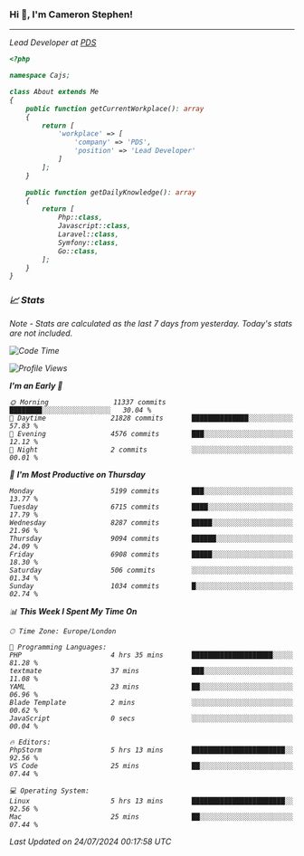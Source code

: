 ### Hi 👋, I'm Cameron Stephen!
<hr>
<p><em>Lead Developer at <a href="https://prindatasolutions.co.uk">PDS</a></p>


```php
<?php

namespace Cajs;

class About extends Me
{
    public function getCurrentWorkplace(): array
    {
        return [
            'workplace' => [
                'company' => 'PDS',
                'position' => 'Lead Developer'
            ]
        ];
    }

    public function getDailyKnowledge(): array
    {
        return [
            Php::class,
            Javascript::class,
            Laravel::class,
            Symfony::class,
            Go::class,
        ];
    }
}
```

### 📈 Stats
<p><em>Note - Stats are calculated as the last 7 days from yesterday. Today's stats are not included.</em></p>


<!--START_SECTION:waka-->
![Code Time](http://img.shields.io/badge/Code%20Time-3%2C884%20hrs%2013%20mins-blue)

![Profile Views](http://img.shields.io/badge/Profile%20Views-0-blue)

**I'm an Early 🐤** 

```text
🌞 Morning                11337 commits       ████████░░░░░░░░░░░░░░░░░   30.04 % 
🌆 Daytime                21828 commits       ██████████████░░░░░░░░░░░   57.83 % 
🌃 Evening                4576 commits        ███░░░░░░░░░░░░░░░░░░░░░░   12.12 % 
🌙 Night                  2 commits           ░░░░░░░░░░░░░░░░░░░░░░░░░   00.01 % 
```
📅 **I'm Most Productive on Thursday** 

```text
Monday                   5199 commits        ███░░░░░░░░░░░░░░░░░░░░░░   13.77 % 
Tuesday                  6715 commits        ████░░░░░░░░░░░░░░░░░░░░░   17.79 % 
Wednesday                8287 commits        █████░░░░░░░░░░░░░░░░░░░░   21.96 % 
Thursday                 9094 commits        ██████░░░░░░░░░░░░░░░░░░░   24.09 % 
Friday                   6908 commits        █████░░░░░░░░░░░░░░░░░░░░   18.30 % 
Saturday                 506 commits         ░░░░░░░░░░░░░░░░░░░░░░░░░   01.34 % 
Sunday                   1034 commits        █░░░░░░░░░░░░░░░░░░░░░░░░   02.74 % 
```


📊 **This Week I Spent My Time On** 

```text
🕑︎ Time Zone: Europe/London

💬 Programming Languages: 
PHP                      4 hrs 35 mins       ████████████████████░░░░░   81.28 % 
textmate                 37 mins             ███░░░░░░░░░░░░░░░░░░░░░░   11.08 % 
YAML                     23 mins             ██░░░░░░░░░░░░░░░░░░░░░░░   06.96 % 
Blade Template           2 mins              ░░░░░░░░░░░░░░░░░░░░░░░░░   00.62 % 
JavaScript               0 secs              ░░░░░░░░░░░░░░░░░░░░░░░░░   00.04 % 

🔥 Editors: 
PhpStorm                 5 hrs 13 mins       ███████████████████████░░   92.56 % 
VS Code                  25 mins             ██░░░░░░░░░░░░░░░░░░░░░░░   07.44 % 

💻 Operating System: 
Linux                    5 hrs 13 mins       ███████████████████████░░   92.56 % 
Mac                      25 mins             ██░░░░░░░░░░░░░░░░░░░░░░░   07.44 % 
```


 Last Updated on 24/07/2024 00:17:58 UTC
<!--END_SECTION:waka-->

